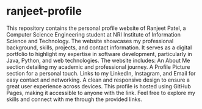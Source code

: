 # ranjeet-profile
 This repository contains the personal profile website of Ranjeet Patel, a Computer Science Engineering student at NRI Institute of Information Science and Technology. The website showcases my professional background, skills, projects, and contact information. It serves as a digital portfolio to highlight my expertise in software development, particularly in Java, Python, and web technologies.  The website includes:  An About Me section detailing my academic and professional journey. A Profile Picture section for a personal touch. Links to my LinkedIn, Instagram, and Email for easy contact and networking. A clean and responsive design to ensure a great user experience across devices. This profile is hosted using GitHub Pages, making it accessible to anyone with the link. Feel free to explore my skills and connect with me through the provided links.
